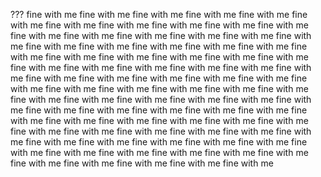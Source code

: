 ???
fine with me
fine with me
fine with me
fine with me
fine with me
fine with me
fine with me
fine with me
fine with me
fine with me
fine with me
fine with me
fine with me
fine with me
fine with me
fine with me
fine with me
fine with me
fine with me
fine with me
fine with me
fine with me
fine with me
fine with me
fine with me
fine with me
fine with me
fine with me
fine with me
fine with me
fine with me
fine with me
fine with me
fine with me
fine with me
fine with me
fine with me
fine with me
fine with me
fine with me
fine with me
fine with me
fine with me
fine with me
fine with me
fine with me
fine with me
fine with me
fine with me
fine with me
fine with me
fine with me
fine with me
fine with me
fine with me
fine with me
fine with me
fine with me
fine with me
fine with me
fine with me
fine with me
fine with me
fine with me
fine with me
fine with me
fine with me
fine with me
fine with me
fine with me
fine with me
fine with me
fine with me
fine with me
fine with me
fine with me
fine with me
fine with me
fine with me
fine with me
fine with me
fine with me
fine with me
fine with me
